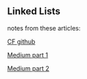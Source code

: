 ## Linked Lists
notes from these articles:

[CF github](https://codefellows.github.io/common_curriculum/data_structures_and_algorithms/Code_401/class-05/resources/singly_linked_list.html)

[Medium part 1](https://medium.com/basecs/whats-a-linked-list-anyway-part-1-d8b7e6508b9d)

[Medium part 2](https://medium.com/basecs/whats-a-linked-list-anyway-part-2-131d96f71996)


